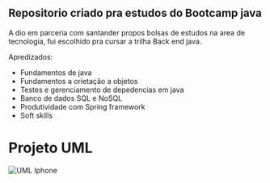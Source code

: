 ## Repositorio criado pra estudos do Bootcamp java

A dio em parceria com santander propos bolsas de estudos na area de tecnologia, fui escolhido pra cursar a trilha Back end java.

Apredizados:

- Fundamentos de java
- Fundamentos a orietação a objetos
- Testes e gerenciamento de depedencias em java
- Banco de dados SQL e NoSQL
- Produtividade com Spring framework
- Soft skills


# Projeto UML

![UML Iphone](/home/thiago/Downloads/UmlIphone.jpg)

